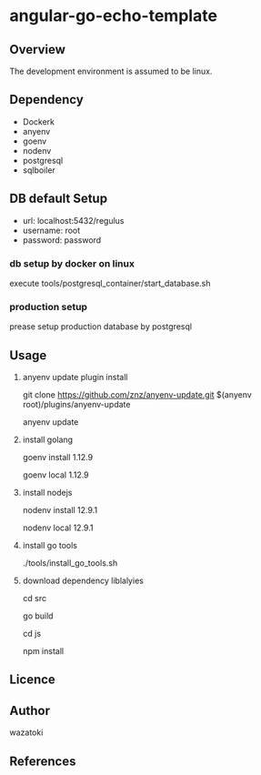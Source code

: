 # angular-go-echo-template

## Overview

The development environment is assumed to be linux.

## Dependency
* Dockerk
* anyenv
* goenv
* nodenv
* postgresql
* sqlboiler


## DB default Setup

* url: localhost:5432/regulus
* username: root
* password: password

### db setup by docker on linux

execute tools/postgresql_container/start_database.sh

### production setup

prease setup production database by postgresql

## Usage

1. anyenv update plugin install

    git clone https://github.com/znz/anyenv-update.git $(anyenv root)/plugins/anyenv-update

    anyenv update

1. install golang

    goenv install 1.12.9
  
    goenv local 1.12.9

1. install nodejs

    nodenv install 12.9.1

    nodenv local 12.9.1

1. install go tools

    ./tools/install_go_tools.sh

1. download dependency liblalyies

    cd src

    go build

    cd js

    npm install



## Licence


## Author
wazatoki

## References
